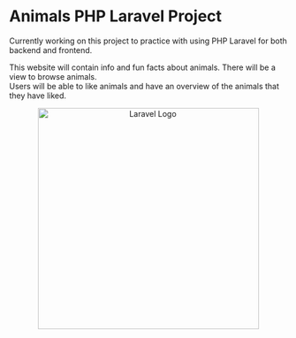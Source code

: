# Animals PHP Laravel Project

Currently working on this project to practice with using PHP Laravel for both backend and frontend. <br>

This website will contain info and fun facts about animals. There will be a view to browse animals. <br>
Users will be able to like animals and have an overview of the animals that they have liked.

<p align="center"><a href="https://laravel.com" target="_blank"><img src="https://raw.githubusercontent.com/laravel/art/master/logo-lockup/5%20SVG/2%20CMYK/1%20Full%20Color/laravel-logolockup-cmyk-red.svg" width="400" alt="Laravel Logo"></a></p>
